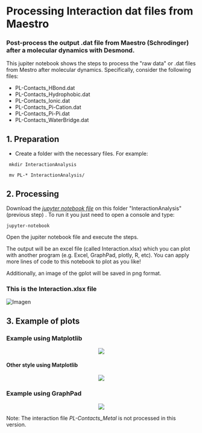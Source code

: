 # Processing Interaction dat files from Maestro

### Post-process the output .dat file from Maestro (Schrodinger) after a molecular dynamics with Desmond. 

This jupiter notebook shows the steps to process the "raw data" or .dat files from Mestro after molecular dynamics. 
Specifically, consider the following files:

* PL-Contacts_HBond.dat
* PL-Contacts_Hydrophobic.dat
* PL-Contacts_Ionic.dat
* PL-Contacts_Pi-Cation.dat
* PL-Contacts_Pi-Pi.dat
* PL-Contacts_WaterBridge.dat 

## 1. Preparation
* Create a folder with the necessary files. For example:

``` mkdir InteractionAnalysis```

``` mv PL-* InteractionAnalysis/```

## 2. Processing

Download the [*jupyter notebook file*](Processing_Interaction_datfiles_from_Maestro.ipynb) on this folder "InteractionAnalysis" (previous step) . To run it you just need to open a console and type:

```jupyter-notebook ```

Open the jupiter notebook file and execute the steps.

The output will be an excel file (called Interaction.xlsx) which you can plot with another program (e.g. Excel, GraphPad, plotly, R, etc). 
You can apply more lines of code to this notebook to plot as you like!

Additionally, an image of the gplot will be saved in png format.

### This is the Interaction.xlsx file

![Imagen](img/excel_out.png)


## 3. Example of plots


### Example using Matplotlib 
<p align="center">
  <img src="img/Interaction.png" />
</p>

#### Other style using Matplotlib

<p align="center">
  <img src="img/Interaction2.png" />
</p>

### Example using GraphPad

<p align="center">
  <img src="img/GraphPad.png" />
</p>


Note:
The interaction file *PL-Contacts_Metal* is not processed in this version.
